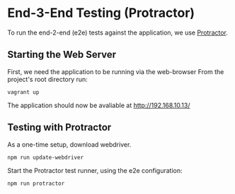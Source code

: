 # End-3-End Testing (Protractor)

To run the end-2-end (e2e) tests against the application, we use [Protractor][protractor].

## Starting the Web Server
 
First, we need the application to be running via the web-browser
From the project's root directory run:

```
vagrant up 
```

The application should now be avaliable at http://192.168.10.13/ 
 
## Testing with Protractor

As a one-time setup, download webdriver.

```
npm run update-webdriver
```

Start the Protractor test runner, using the e2e configuration:

```
npm run protractor
```

[protractor]: https://github.com/angular/protractor